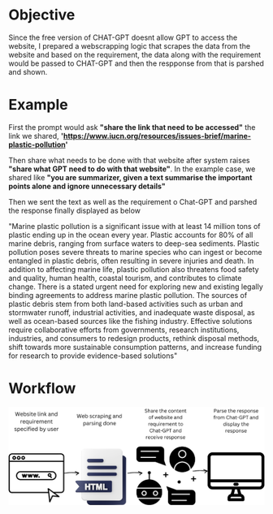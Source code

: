 # Objective
Since the free version of CHAT-GPT doesnt allow GPT to access the website, I prepared a webscrapping logic that scrapes the data from the website and based on the requirement, the data along with the requirement would be passed to CHAT-GPT and then the respponse from that is parshed and shown.

# Example
First the prompt would ask **"share the link that need to be accessed"** the link we shared, **'https://www.iucn.org/resources/issues-brief/marine-plastic-pollution'**

Then share what needs to be done with that website after system raises **"share what GPT need to do with that website"**. In the example case, we shared like **"you are summarizer, given a text summarise the important points alone and ignore unnecessary details"**

Then we sent the text as well as the requirement o Chat-GPT and parshed the response finally displayed as below

"Marine plastic pollution is a significant issue with at least 14 million tons of plastic ending up in the ocean every year. Plastic accounts for 80% of all marine debris, ranging from surface waters to deep-sea sediments. Plastic pollution poses severe threats to marine species who can ingest or become entangled in plastic debris, often resulting in severe injuries and death. In addition to affecting marine life, plastic pollution also threatens food safety and quality, human health, coastal tourism, and contributes to climate change. There is a stated urgent need for exploring new and existing legally binding agreements to address marine plastic pollution. The sources of plastic debris stem from both land-based activities such as urban and stormwater runoff, industrial activities, and inadequate waste disposal, as well as ocean-based sources like the fishing industry. Effective solutions require collaborative efforts from governments, research institutions, industries, and consumers to redesign products, rethink disposal methods, shift towards more sustainable consumption patterns, and increase funding for research to provide evidence-based solutions"

# Workflow
![alt-text](https://github.com/rakesh09111996/Summary_generation_GPT_API/blob/77e972354325c30538933b0ec32399db313ca4d2/webscrapping_GPT_API.png)
